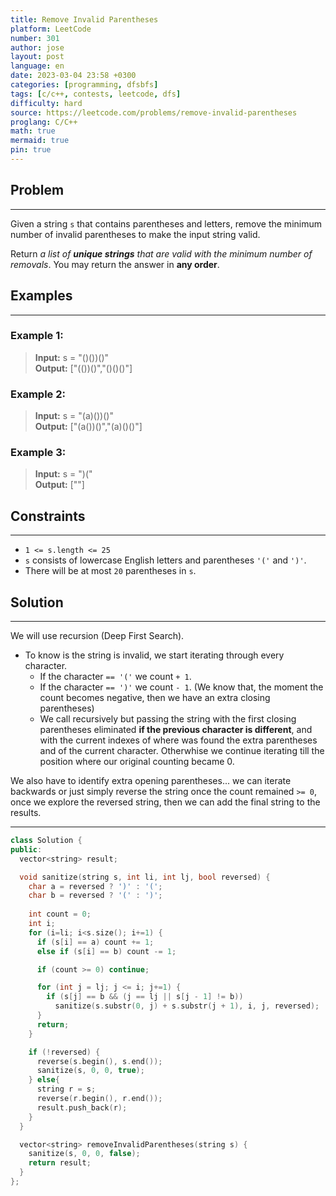 ```yaml
---
title: Remove Invalid Parentheses
platform: LeetCode
number: 301
author: jose
layout: post
language: en
date: 2023-03-04 23:58 +0300
categories: [programming, dfsbfs]
tags: [c/c++, contests, leetcode, dfs]
difficulty: hard
source: https://leetcode.com/problems/remove-invalid-parentheses
proglang: C/C++
math: true
mermaid: true
pin: true
---
```

## Problem
---
Given a string `s` that contains parentheses and letters, remove the minimum number of invalid parentheses to make the input string valid.  

Return *a list of **unique strings** that are valid with the minimum number of removals*. You may return the answer in **any order**.  

## Examples
---
### **Example 1:**  
>**Input:** s = "()())()"  
>**Output:** ["(())()","()()()"]  

### **Example 2:**  
>**Input:** s = "(a)())()"  
>**Output:** ["(a())()","(a)()()"]  

### **Example 3:**  
>**Input:** s = ")("  
>**Output:** [""]  

## Constraints
---
- `1 <= s.length <= 25`
- `s` consists of lowercase English letters and parentheses `'('` and `')'`.
- There will be at most `20` parentheses in `s`.

## Solution
---
We will use recursion (Deep First Search).
  - To know is the string is invalid, we start iterating through every character.
    - If the character `== '('` we count `+ 1`.
    - If the character `== ')'` we count `- 1`.
    (We know that, the moment the count becomes negative, then we have an extra closing parentheses)
    - We call recursively but passing the string with the first closing parentheses eliminated **if the previous character is different**, and with the current indexes of where was found the extra parentheses and of the current character. Otherwhise we continue iterating till the position where our original counting became 0.

  We also have to identify extra opening parentheses... we can iterate backwards or just simply reverse the string once the count remained `>= 0`, once we explore the reversed string, then we can add the final string to the results.

---
```c++
class Solution {
public:
  vector<string> result;

  void sanitize(string s, int li, int lj, bool reversed) {
    char a = reversed ? ')' : '(';
    char b = reversed ? '(' : ')';
    
    int count = 0;
    int i;
    for (i=li; i<s.size(); i+=1) {
      if (s[i] == a) count += 1;
      else if (s[i] == b) count -= 1;

      if (count >= 0) continue;

      for (int j = lj; j <= i; j+=1) {
        if (s[j] == b && (j == lj || s[j - 1] != b))
          sanitize(s.substr(0, j) + s.substr(j + 1), i, j, reversed);
      }
      return;
    }

    if (!reversed) {
      reverse(s.begin(), s.end());
      sanitize(s, 0, 0, true);
    } else{
      string r = s;
      reverse(r.begin(), r.end());
      result.push_back(r);
    }
  }

  vector<string> removeInvalidParentheses(string s) {
    sanitize(s, 0, 0, false);
    return result;
  }
};
```
